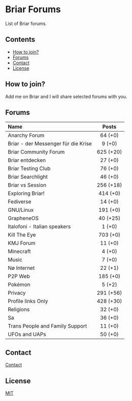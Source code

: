 # Briar Forums

List of Briar forums.

## Contents

* [How to join?](#how-to-join)
* [Forums](#forums)
* [Contact](#contact)
* [License](#license)

## How to join?

Add me on Briar and I will share selected forums with you.

## Forums

| Name                                | Posts     |
| :---------------------------------- | :-------: |
| Anarchy Forum                       | 64 (+0)   |
| Briar - der Messenger für die Krise | 9 (+0)    |
| Briar Community Forum               | 625 (+20) |
| Briar entdecken                     | 27 (+0)   |
| Briar Testing Club                  | 76 (+0)   |
| Briar Searchlight                   | 46 (+0)   |
| Briar vs Session                    | 256 (+18) |
| Exploring Briar!                    | 414 (+0)  |
| Fediverse                           | 14 (+0)   |
| GNU/Linux                           | 191 (+0)  |
| GrapheneOS                          | 40 (+25)  |
| Italofoni - Italian speakers        | 1 (+0)    |
| Kill The Eye                        | 703 (+0)  |
| KMJ Forum                           | 11 (+0)   |
| Minecraft                           | 4 (+0)    |
| Music                               | 7 (+0)    |
| Nø Internet                         | 22 (+1)   |
| P2P Web                             | 185 (+0)  |
| Pokémon                             | 5 (+2)    |
| Privacy                             | 291 (+56) |
| Profile links Only                  | 428 (+30) |
| Religions                           | 32 (+0)   |
| Sa                                  | 36 (+0)   |
| Trans People and Family Support     | 11 (+0)   |
| UFOs and UAPs                       | 50 (+0)   |

## Contact

[Contact](https://codeberg.org/PandaCoderPL/PandaCoderPL#contact)

## License

[MIT](LICENSE)

